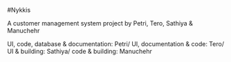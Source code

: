 #Nykkis

A customer management system project by Petri, Tero, Sathiya & Manuchehr


UI, code, database & documentation: Petri/
UI, documentation & code: Tero/
UI & building: Sathiya/
code & building: Manuchehr

